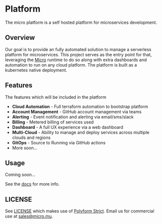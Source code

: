 # Platform

The micro platform is a self hosted platform for microservices development.

## Overview

Our goal is to provide an fully automated solution to manage a serverless platform for microservices. 
This project serves as the entry point for that, leveraging the [Micro](https://github.com/micro/micro) 
runtime to do so along with extra dashboards and automation to run on any cloud platform. The 
platform is built as a kubernetes native deployment.

## Features

The features which will be included in the platform

- **Cloud Automation** - Full terraform automation to bootstrap platform
- **Account Management** - GitHub account management via teams
- **Alerting** - Event notification and alerting via email/sms/slack
- **Billing** - Metered billing of services used
- **Dashboard** - A full UX experience via a web dashboard
- **Multi-Cloud** - Ability to manage and deploy services across multiple clouds and regions
- **GitOps** - Source to Running via GitHub actions
- More soon...

## Usage

Coming soon...

See the [docs](docs) for more info.

## LICENSE

See [LICENSE](LICENSE) which makes use of [Polyform Strict](https://polyformproject.org/licenses/strict/1.0.0/). 
Email us for commercial use at [sales@micro.mu](mailto:sales@micro.mu).
